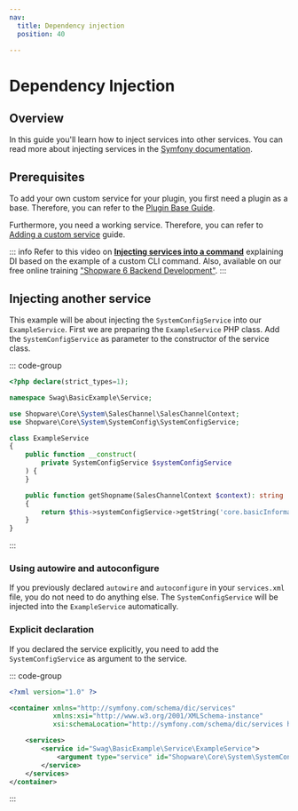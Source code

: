 ```yaml
---
nav:
  title: Dependency injection
  position: 40

---
```


# Dependency Injection

## Overview

In this guide you'll learn how to inject services into other services.
You can read more about injecting services in the [Symfony documentation](https://symfony.com/doc/current/service_container.html#injecting-services-config-into-a-service).

## Prerequisites

To add your own custom service for your plugin, you first need a plugin as a base.
Therefore, you can refer to the [Plugin Base Guide](../plugin-base-guide).

Furthermore, you need a working service.
Therefore, you can refer to [Adding a custom service](add-custom-service) guide.

::: info
Refer to this video on **[Injecting services into a command](https://www.youtube.com/watch?v=Z4kyx9J1xaQ)** explaining DI based on the example of a custom CLI command.
Also, available on our free online training ["Shopware 6 Backend Development"](https://academy.shopware.com/courses/shopware-6-backend-development-with-jisse-reitsma).
:::

## Injecting another service

This example will be about injecting the `SystemConfigService` into our `ExampleService`.
First we are preparing the `ExampleService` PHP class.
Add the `SystemConfigService` as parameter to the constructor of the service class.

::: code-group

```php [<plugin root>/src/Service/ExampleService.php]
<?php declare(strict_types=1);

namespace Swag\BasicExample\Service;

use Shopware\Core\System\SalesChannel\SalesChannelContext;
use Shopware\Core\System\SystemConfig\SystemConfigService;

class ExampleService
{
    public function __construct(
        private SystemConfigService $systemConfigService
    ) {
    }

    public function getShopname(SalesChannelContext $context): string
    {
        return $this->systemConfigService->getString('core.basicInformation.shopName', $context->getSalesChannel()->getId());
    }
}
```

:::

### Using autowire and autoconfigure

If you previously declared `autowire` and `autoconfigure` in your `services.xml` file, you do not need to do anything else.
The `SystemConfigService` will be injected into the `ExampleService` automatically.

### Explicit declaration

If you declared the service explicitly, you need to add the `SystemConfigService` as argument to the service.

::: code-group

```xml [<plugin root>/src/Resources/config/services.xml]
<?xml version="1.0" ?>

<container xmlns="http://symfony.com/schema/dic/services"
           xmlns:xsi="http://www.w3.org/2001/XMLSchema-instance"
           xsi:schemaLocation="http://symfony.com/schema/dic/services http://symfony.com/schema/dic/services/services-1.0.xsd">

    <services>
        <service id="Swag\BasicExample\Service\ExampleService">
            <argument type="service" id="Shopware\Core\System\SystemConfig\SystemConfigService"/>
        </service>
    </services>
</container>
```

:::
